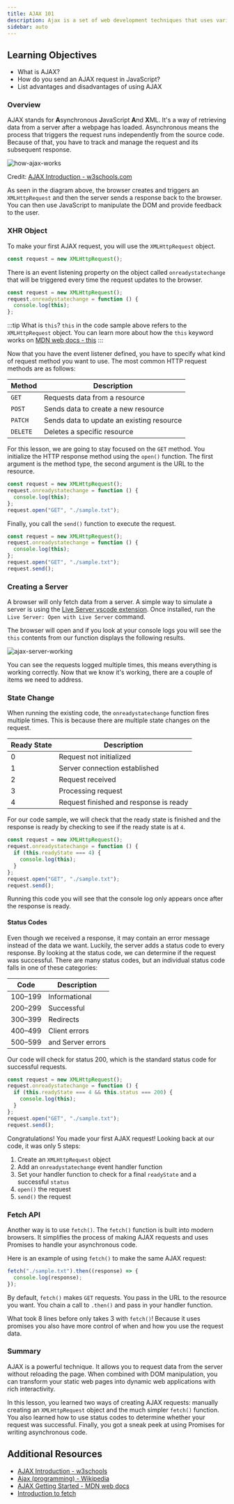 ```yaml
---
title: AJAX 101
description: Ajax is a set of web development techniques that uses various web technologies on the client-side to create asynchronous web applications.
sidebar: auto
---
```


## Learning Objectives

- What is AJAX?
- How do you send an AJAX request in JavaScript?
- List advantages and disadvantages of using AJAX

### Overview

AJAX stands for **A**synchronous **J**avaScript **A**nd **X**ML. It's a way of retrieving data from a server after a webpage has loaded. Asynchronous means the process that triggers the request runs independently from the source code. Because of that, you have to track and manage the request and its subsequent response.

![how-ajax-works](./how-ajax-works.gif)

Credit: [AJAX Introduction - w3schools.com](https://www.w3schools.com/xml/ajax_intro.asp)

As seen in the diagram above, the browser creates and triggers an `XMLHttpRequest` and then the server sends a response back to the browser. You can then use JavaScript to manipulate the DOM and provide feedback to the user.

### XHR Object

To make your first AJAX request, you will use the `XMLHttpRequest` object.

```js
const request = new XMLHttpRequest();
```

There is an event listening property on the object called `onreadystatechange` that will be triggered every time the request updates to the browser.

```js
const request = new XMLHttpRequest();
request.onreadystatechange = function () {
  console.log(this);
};
```

:::tip What is `this`?
`this` in the code sample above refers to the `XMLHttpRequest` object. You can learn more about how the `this` keyword works on [MDN web docs - this](https://developer.mozilla.org/en-US/docs/Web/JavaScript/Reference/Operators/this)
:::

Now that you have the event listener defined, you have to specify what kind of request method you want to use. The most common HTTP request methods are as follows:

| Method   | Description                               |
| -------- | ----------------------------------------- |
| `GET`    | Requests data from a resource             |
| `POST`   | Sends data to create a new resource       |
| `PATCH`  | Sends data to update an existing resource |
| `DELETE` | Deletes a specific resource               |

For this lesson, we are going to stay focused on the `GET` method. You initialize the HTTP response method using the `open()` function. The first argument is the method type, the second argument is the URL to the resource.

```js
const request = new XMLHttpRequest();
request.onreadystatechange = function () {
  console.log(this);
};
request.open("GET", "./sample.txt");
```

Finally, you call the `send()` function to execute the request.

```js
const request = new XMLHttpRequest();
request.onreadystatechange = function () {
  console.log(this);
};
request.open("GET", "./sample.txt");
request.send();
```

### Creating a Server

A browser will only fetch data from a server. A simple way to simulate a server is using the [Live Server vscode extension](https://marketplace.visualstudio.com/items?itemName=ritwickdey.LiveServer). Once installed, run the `Live Server: Open with Live Server` command.

The browser will open and if you look at your console logs you will see the `this` contents from our function displays the following results.

![ajax-server-working](./ajax-server-working.png)

You can see the requests logged multiple times, this means everything is working correctly. Now that we know it's working, there are a couple of items we need to address.

### State Change

When running the existing code, the `onreadystatechange` function fires multiple times. This is because there are multiple state changes on the request.

| Ready State | Description                            |
| ----------- | -------------------------------------- |
| 0           | Request not initialized                |
| 1           | Server connection established          |
| 2           | Request received                       |
| 3           | Processing request                     |
| 4           | Request finished and response is ready |

For our code sample, we will check that the ready state is finished and the response is ready by checking to see if the ready state is at `4`.

```js
const request = new XMLHttpRequest();
request.onreadystatechange = function () {
  if (this.readyState === 4) {
    console.log(this);
  }
};
request.open("GET", "./sample.txt");
request.send();
```

Running this code you will see that the console log only appears once after the response is ready.

#### Status Codes

Even though we received a response, it may contain an error message instead of the data we want. Luckily, the server adds a status code to every response. By looking at the status code, we can determine if the request was successful. There are many status codes, but an individual status code falls in one of these categories:

| Code    | Description       |
| ------- | ----------------- |
| 100–199 | Informational     |
| 200–299 | Successful        |
| 300–399 | Redirects         |
| 400–499 | Client errors     |
| 500–599 | and Server errors |

Our code will check for status 200, which is the standard status code for successful requests.

```js
const request = new XMLHttpRequest();
request.onreadystatechange = function () {
  if (this.readyState === 4 && this.status === 200) {
    console.log(this);
  }
};
request.open("GET", "./sample.txt");
request.send();
```

Congratulations! You made your first AJAX request! Looking back at our code, it was only 5 steps:

1. Create an `XMLHttpRequest` object
2. Add an `onreadystatechange` event handler function
3. Set your handler function to check for a final `readyState` and a successful `status`
4. `open()` the request
5. `send()` the request

### Fetch API

Another way is to use `fetch()`. The `fetch()` function is built into modern browsers. It simplifies the process of making AJAX requests and uses Promises to handle your asynchronous code.

Here is an example of using `fetch()` to make the same AJAX request:

```js
fetch("./sample.txt").then((response) => {
  console.log(response);
});
```

By default, `fetch()` makes `GET` requests. You pass in the URL to the resource you want. You chain a call to `.then()` and pass in your handler function.

What took 8 lines before only takes 3 with `fetch()`! Because it uses promises you also have more control of when and how you use the request data.

### Summary

AJAX is a powerful technique. It allows you to request data from the server without reloading the page. When combined with DOM manipulation, you can transform your static web pages into dynamic web applications with rich interactivity.

In this lesson, you learned two ways of creating AJAX requests: manually creating an `XMLHttpRequest` object and the much simpler `fetch()` function. You also learned how to use status codes to determine whether your request was successful. Finally, you got a sneak peek at using Promises for writing asynchronous code.

## Additional Resources

- [AJAX Introduction - w3schools](https://www.w3schools.com/xml/ajax_intro.asp)
- [Ajax (programming) - Wikipedia](<https://en.wikipedia.org/wiki/Ajax_(programming)>)
- [AJAX Getting Started - MDN web docs](https://developer.mozilla.org/en-US/docs/Web/Guide/AJAX/Getting_Started)
- [Introduction to fetch](https://developers.google.com/web/updates/2015/03/introduction-to-fetch)
